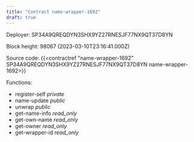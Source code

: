 ```yaml
---
title: "Contract name-wrapper-1692"
draft: true
---
```

Deployer: SP34A9QREQDYN3SHX9YZ27RNESJF77NX9QT37D8YN


 



Block height: 98067 (2023-03-10T23:16:41.000Z)

Source code: {{<contractref "name-wrapper-1692" SP34A9QREQDYN3SHX9YZ27RNESJF77NX9QT37D8YN name-wrapper-1692>}}

Functions:

* register-self _private_
* name-update _public_
* unwrap _public_
* get-name-info _read_only_
* get-own-name _read_only_
* get-owner _read_only_
* get-wrapper-id _read_only_
